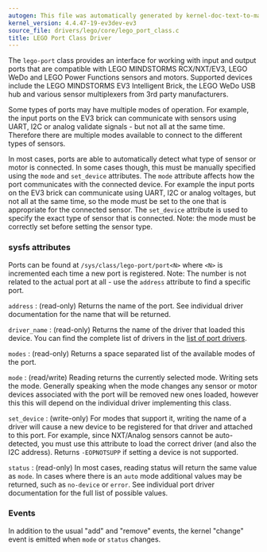 ```yaml
---
autogen: This file was automatically generated by kernel-doc-text-to-markdown.py
kernel_version: 4.4.47-19-ev3dev-ev3
source_file: drivers/lego/core/lego_port_class.c
title: LEGO Port Class Driver
---
```


The `lego-port` class provides an interface for working with input and
output ports that are compatible with LEGO MINDSTORMS RCX/NXT/EV3, LEGO
WeDo and LEGO Power Functions sensors and motors. Supported devices include
the LEGO MINDSTORMS EV3 Intelligent Brick, the LEGO WeDo USB hub and
various sensor multiplexers from 3rd party manufacturers.

Some types of ports may have multiple modes of operation. For example, the
input ports on the EV3 brick can communicate with sensors using UART, I2C
or analog validate signals - but not all at the same time. Therefore there
are multiple modes available to connect to the different types of sensors.

In most cases, ports are able to automatically detect what type of sensor
or motor is connected. In some cases though, this must be manually specified
using the `mode` and `set_device` attributes. The `mode` attribute affects
how the port communicates with the connected device. For example the input
ports on the EV3 brick can communicate using UART, I2C or analog voltages,
but not all at the same time, so the mode must be set to the one that is
appropriate for the connected sensor. The `set_device` attribute is used to
specify the exact type of sensor that is connected. Note: the mode must be
correctly set before setting the sensor type.

### sysfs attributes

Ports can be found at `/sys/class/lego-port/port<N>` where `<N>` is
incremented each time a new port is registered. Note: The number is not
related to the actual port at all - use the `address` attribute to find
a specific port.

`address`
: (read-only) Returns the name of the port. See individual driver
documentation for the name that will be returned.

`driver_name`
: (read-only) Returns the name of the driver that loaded this device. You
can find the complete list of drivers in the [list of port drivers].

`modes`
: (read-only) Returns a space separated list of the available modes of the
port.

`mode`
: (read/write) Reading returns the currently selected mode. Writing sets the
mode. Generally speaking when the mode changes any sensor or motor devices
associated with the port will be removed new ones loaded, however this
this will depend on the individual driver implementing this class.

`set_device`
: (write-only) For modes that support it, writing the name of a driver will
cause a new device to be registered for that driver and attached to this
port. For example, since NXT/Analog sensors cannot be auto-detected, you
must use this attribute to load the correct driver (and also the I2C
address). Returns `-EOPNOTSUPP` if setting a device is not supported.

`status`
: (read-only) In most cases, reading status will return the same value as
`mode`. In cases where there is an `auto` mode additional values may be
returned, such as `no-device` or `error`. See individual port driver
documentation for the full list of possible values.

### Events

In addition to the usual "add" and "remove" events, the kernel "change"
event is emitted when `mode` or `status` changes.

[list of port drivers]: /docs/ports/#list-of-port-drivers

